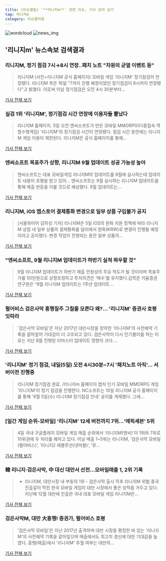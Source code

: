 ```yaml
---
title: (이슈클립) '**리니지m**' 관련 이슈, 기사 모아 보기
tag: 리니지m
category: 이슈클리핑
---
```

![wordcloud](https://s3.ap-northeast-2.amazonaws.com/lyrics101-wordcloud/2018-09-05-1536104735.png)
![news_img](https://user-images.githubusercontent.com/42597476/44507050-1206f400-a6e4-11e8-8d98-7ffbfebb353f.png)
## **'**리니지m**'** 뉴스속보 검색결과
### 리니지M, 정기 점검 7시→8시 연장..패치 노트 "차원의 균열 이벤트 등"

>리니지M (사진=리니지M 공식 홈페이지) 모바일 게임 '리니지M' 정기점검이 연장됐다. 리니지M 측은 16일 "7까지 진행 예정이었던 정기점검이 8시까지 연장됐다"고 밝혔다. 이로써 이날 정기점검은 오전 4시 30분부터...

<a href="http://news.hankyung.com/article/201809051281I" target="_blank">기사 전체 보기</a>

### 실검 1위 '리니지M', 정기점검 시간 연장에 이용자들 뿔났다

>리니지M 홈페이지. 5일 오전 엔씨소프트가 만든 모바일 MMORPG(다중접속 역할수행게임) '리니지M'의 정기점검 시간이 연장됐다. 점검 시간 동안에는 리니지M 게임 이용이 제한된다. 리니지M은 공식 홈페이지를 통해...

<a href="http://news20.busan.com/controller/newsController.jsp?newsId=20180905000020" target="_blank">기사 전체 보기</a>

### 엔씨소프트 목표주가 상향, 리니지M 9월 업데이트 성공 가능성 높아

>엔씨소프트는 대표 모바일게임 리니지M의 업데이트를 9월에 실시하는데 업데이트 내용이 호평을 받고 있어... 엔씨소프트는 9월 실시하는 리니지M 업데이트를 통해 매출 반등을 이룰 것으로 예상됐다. 9월 업데이트는...

<a href="http://www.businesspost.co.kr/BP?command=article_view&num=94949" target="_blank">기사 전체 보기</a>

### 리니지M, iOS 앱스토어 결제통화 변경으로 일부 상품 구입불가 공지

>[서울와이어 김하성 기자] 리니지M은 5일  iOS의 원화 지원 정책에 따라 리니지M 상점 내 일부 상품의 결제통화를 달러에서 원화(KRW)로 변경이 진행될 예정이라고 공지했다. 변경 작업이 진행되는 동안 일부 상품의...

<a href="http://www.seoulwire.com/news/articleView.html?idxno=25165" target="_blank">기사 전체 보기</a>

### "엔씨소프트, 9월 리니지M 업데이트가 하반기 실적 좌우할 것"

>9월 리니지M 업데이트가 하반기 매출 안정성의 주요 척도가 될 것이라며 목표주가를 50만원으로 상향조정하고 투자의견은 ‘매수’를 유지했다.김학준 키움증권 연구원은 “9월 리니지M 업데이트는 1주년 업데이트...

<a href="http://www.asiatoday.co.kr/view.php?key=20180905010002321" target="_blank">기사 전체 보기</a>

### 펄어비스 검은사막 흥행질주 그칠줄 모른다 왜?... '리니지M' 증권사 호평 잇따라

>'검은사막 모바일'은 지난 2017년 대만시장을 장악한 '리니지M'의 사전예약 기록을 갈아엎어 기대감이 더 고조되고 있다. 검은사막이 다시 인기몰이를 하는 이유는 지난 8월 진행된 리마스터 업데이트 영향이 크다....

<a href="http://www.g-enews.com/ko-kr/news/article/news_all/2018090506224779354e4869c120_1/article.html" target="_blank">기사 전체 보기</a>

### '리니지M' 정기 점검, 내일(5일) 오전 4시30분~7시 '패치노트 아직'… 서버이전 진행중

>리니지M 정기점검 완료. /리니지m 홈페이지 캡처 인기 모바일 MMORPG 게임 '리니지M'이 정기 점검을 진행한다. NC소프트는 10일 리니지M 공식 홈페이지를 통해 '9월 5일(수) 리니지M 정기점검 안내' 공지를 게재했다. 그에...

<a href="http://www.kyeongin.com/main/view.php?key=20180904002056103" target="_blank">기사 전체 보기</a>

### [일간 게임 순위-모바일] ‘리니지M’ 12세 버전까지 7위…‘에픽세븐’ 5위

>4일 국내 구글플레이 모바일 게임 매출 순위에서 ‘리니지M(엔씨)’이 1위와 7위로 10위권에 두 자리를 꿰차고 있다. 이날 매출 1~5위는 리니지M, ‘검은사막 모바일(펄어비스)’, ‘리니지2 레볼루션(넷마블)’, ‘뮤...

<a href="http://www.kukinews.com/news/article.html?no=582448" target="_blank">기사 전체 보기</a>

### 韓 리니지·검은사막, 中 대신 대만서 선전…모바일매출 1, 2위 기록

>- 리니지M, 대만시장 내 부동의 1위 - 검은사막 출시 직후 리니지M 위협 중국 진출길이 막힌 한국 모바일 게임이 대만 시장에서 좋은 성적을 거두고 있다. 지난해 12월 대만에 진출한 국내 대표 모바일 게임 리니지M은...

<a href="http://www.edaily.co.kr/news/newspath.asp?newsid=01193926619336840" target="_blank">기사 전체 보기</a>

### 검은사막M, 대만 大흥행! 증권가, 펄어비스 호평

>'검은사막 모바일'은 지난 2017년 출격하며 대만 시장을 평정한 바 있는 '리니지M'의 사전예약 기록을 갈아엎으며 매출에서도 최고치 경신에 대한 기대감을 높였다. 흥행(매출)에서 '리니지M' 추월 여부는 대만의...

<a href="http://www.biztribune.co.kr/news/view.php?no=72461" target="_blank">기사 전체 보기</a>


